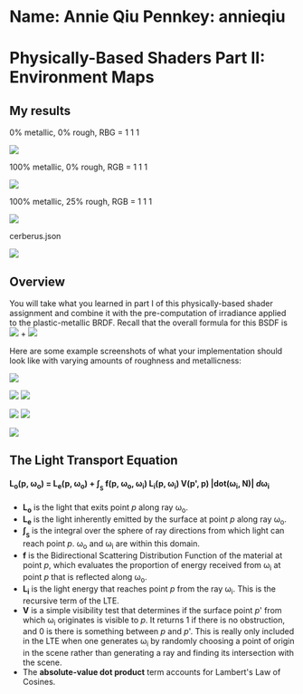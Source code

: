 Name: Annie Qiu
Pennkey: annieqiu
======================
Physically-Based Shaders Part II: Environment Maps
======================

My results
------------
0% metallic, 0% rough, RBG = 1 1 1

![](./results/pic1.png)

100% metallic, 0% rough, RGB = 1 1 1

![](./results/pic2.png)

100% metallic, 25% rough, RGB = 1 1 1

![](./results/pic3.png)

cerberus.json

![](./results/pic4.png)

Overview
------------
You will take what you learned in part I of this physically-based shader assignment and
combine it with the pre-computation of irradiance applied to the plastic-metallic BRDF.
Recall that the overall formula for this BSDF is <img src="https://render.githubusercontent.com/render/math?math=\color{grey}f(\omega_o, \omega_i) = k_D f_{Lambert}( \omega_o, \omega_i)"> + <img src="https://render.githubusercontent.com/render/math?math=\color{grey}k_S f_{Cook-Torrance}(\omega_o, \omega_i)">

Here are some example screenshots of what your implementation should look like with varying amounts of roughness and metallicness:

![](defaultAttribs.png)

![](fullMetal0Rough.png) ![](fullMetal25Rough.png)

![](fullMetal50Rough.png) ![](fullMetal75Rough.png)

![](fullMetalFullRough.png)

The Light Transport Equation
--------------
#### L<sub>o</sub>(p, &#969;<sub>o</sub>) = L<sub>e</sub>(p, &#969;<sub>o</sub>) + &#8747;<sub><sub>S</sub></sub> f(p, &#969;<sub>o</sub>, &#969;<sub>i</sub>) L<sub>i</sub>(p, &#969;<sub>i</sub>) V(p', p) |dot(&#969;<sub>i</sub>, N)| _d_&#969;<sub>i</sub>

* __L<sub>o</sub>__ is the light that exits point _p_ along ray &#969;<sub>o</sub>.
* __L<sub>e</sub>__ is the light inherently emitted by the surface at point _p_
along ray &#969;<sub>o</sub>.
* __&#8747;<sub><sub>S</sub></sub>__ is the integral over the sphere of ray
directions from which light can reach point _p_. &#969;<sub>o</sub> and
&#969;<sub>i</sub> are within this domain.
* __f__ is the Bidirectional Scattering Distribution Function of the material at
point _p_, which evaluates the proportion of energy received from
&#969;<sub>i</sub> at point _p_ that is reflected along &#969;<sub>o</sub>.
* __L<sub>i</sub>__ is the light energy that reaches point _p_ from the ray
&#969;<sub>i</sub>. This is the recursive term of the LTE.
* __V__ is a simple visibility test that determines if the surface point _p_' from
which &#969;<sub>i</sub> originates is visible to _p_. It returns 1 if there is
no obstruction, and 0 is there is something between _p_ and _p_'. This is really
only included in the LTE when one generates &#969;<sub>i</sub> by randomly
choosing a point of origin in the scene rather than generating a ray and finding
its intersection with the scene.
* The __absolute-value dot product__ term accounts for Lambert's Law of Cosines.